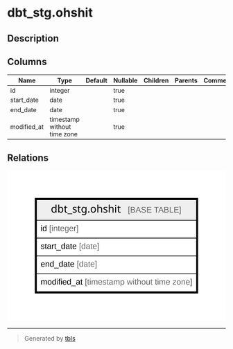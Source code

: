 # dbt_stg.ohshit

## Description

## Columns

| Name | Type | Default | Nullable | Children | Parents | Comment |
| ---- | ---- | ------- | -------- | -------- | ------- | ------- |
| id | integer |  | true |  |  |  |
| start_date | date |  | true |  |  |  |
| end_date | date |  | true |  |  |  |
| modified_at | timestamp without time zone |  | true |  |  |  |

## Relations

![er](dbt_stg.ohshit.svg)

---

> Generated by [tbls](https://github.com/k1LoW/tbls)
